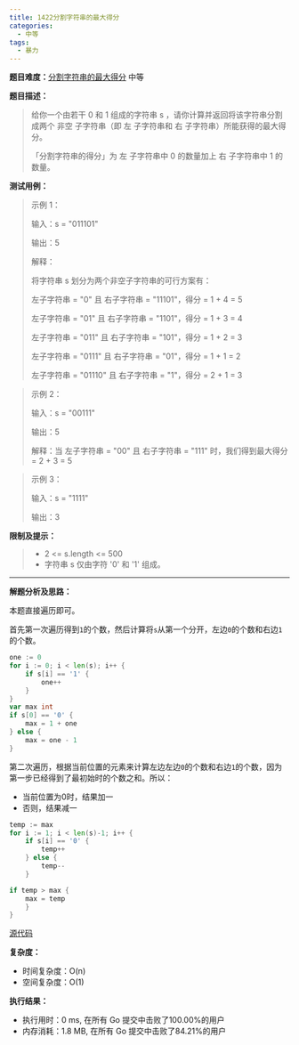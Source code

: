 ```yaml
---
title: 1422分割字符串的最大得分
categories:
  - 中等
tags:
  - 暴力
---
```

**题目难度：**[分割字符串的最大得分](https://leetcode.cn/problems/maximum-score-after-splitting-a-string/) 中等

**题目描述：**

> 给你一个由若干 0 和 1 组成的字符串 s ，请你计算并返回将该字符串分割成两个 非空 子字符串（即 左 子字符串和 右 子字符串）所能获得的最大得分。
>
> 「分割字符串的得分」为 左 子字符串中 0 的数量加上 右 子字符串中 1 的数量。

**测试用例：**

> 示例 1：
> 
> 输入：s = "011101"
> 
> 输出：5
> 
> 解释：
> 
> 将字符串 s 划分为两个非空子字符串的可行方案有：
> 
> 左子字符串 = "0" 且 右子字符串 = "11101"，得分 = 1 + 4 = 5
> 
> 左子字符串 = "01" 且 右子字符串 = "1101"，得分 = 1 + 3 = 4
> 
> 左子字符串 = "011" 且 右子字符串 = "101"，得分 = 1 + 2 = 3
> 
> 左子字符串 = "0111" 且 右子字符串 = "01"，得分 = 1 + 1 = 2
> 
> 左子字符串 = "01110" 且 右子字符串 = "1"，得分 = 2 + 1 = 3

> 示例 2：
> 
> 输入：s = "00111"
> 
> 输出：5
> 
> 解释：当 左子字符串 = "00" 且 右子字符串 = "111" 时，我们得到最大得分 = 2 + 3 = 5

> 示例 3：
> 
> 输入：s = "1111"
> 
> 输出：3


**限制及提示：**
> - 2 <= s.length <= 500
> - 字符串 s 仅由字符 '0' 和 '1' 组成。

---
**解题分析及思路：**

本题直接遍历即可。

首先第一次遍历得到`1`的个数，然后计算将`s`从第一个分开，左边`0`的个数和右边`1`的个数。
```go
one := 0
for i := 0; i < len(s); i++ {
    if s[i] == '1' {
        one++
    }
}
var max int
if s[0] == '0' {
    max = 1 + one
} else {
    max = one - 1
}
```

第二次遍历，根据当前位置的元素来计算左边左边`0`的个数和右边`1`的个数，因为第一步已经得到了最初始时的个数之和。所以：

- 当前位置为0时，结果加一
- 否则，结果减一

```go
temp := max
for i := 1; i < len(s)-1; i++ {
    if s[i] == '0' {
        temp++
    } else {
        temp--
    }

if temp > max {
    max = temp
    }
}
```


[源代码](https://github.com/lomtom/algorithm-go/blob/main/leetcode/1422分割字符串的最大得分_test.go)

**复杂度：**
- 时间复杂度：O(n)
- 空间复杂度：O(1)

**执行结果：**

- 执行用时：0 ms, 在所有 Go 提交中击败了100.00%的用户
- 内存消耗：1.8 MB, 在所有 Go 提交中击败了84.21%的用户

